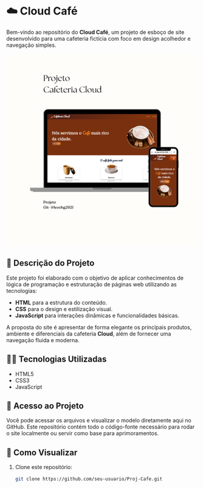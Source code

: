 # ☁️ Cloud Café

Bem-vindo ao repositório do **Cloud Café**, um projeto de esboço de site desenvolvido para uma cafeteria fictícia com foco em design acolhedor e navegação simples.
<br><br>
<img src="https://github.com/leochg2021/Proj_Cafe/blob/main/img/Note_Mockup.png?raw=true">
<br>

## 📌 Descrição do Projeto

Este projeto foi elaborado com o objetivo de aplicar conhecimentos de lógica de programação e estruturação de páginas web utilizando as tecnologias:

- **HTML** para a estrutura do conteúdo.
- **CSS** para o design e estilização visual.
- **JavaScript** para interações dinâmicas e funcionalidades básicas.

A proposta do site é apresentar de forma elegante os principais produtos, ambiente e diferenciais da cafeteria **Cloud**, além de fornecer uma navegação fluida e moderna.

## 👨‍💻 Tecnologias Utilizadas

- HTML5
- CSS3
- JavaScript

## 📂 Acesso ao Projeto

Você pode acessar os arquivos e visualizar o modelo diretamente aqui no GitHub. Este repositório contém todo o código-fonte necessário para rodar o site localmente ou servir como base para aprimoramentos.

## 🚀 Como Visualizar

1. Clone este repositório:
   ```bash
   git clone https://github.com/seu-usuario/Proj-Cafe.git

